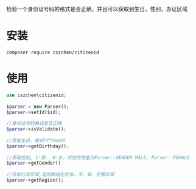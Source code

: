 检验一个身份证号码的格式是否正确，并且可以获取到生日，性别，办证区域

安装
===

`composer require cszchen/citizenid`

使用
===

```php
use cszchen\citizenid;
    
$parser = new Parser();
$parser->setId($id);
    
//身份证号码格式是否正确
$parser->isValidate();
    
//获取生日，格式YYYYmmdd
$parser->getBirthday();
    
//获取性别, 1-男， 0-女，对应的常量为Parser::GENDER_MALE, Parser::FEMALE
$parser->getGender()
    
//获取行政区域,返回数组包含省，市，县，完整区域
$parser->getRegion();
```	

